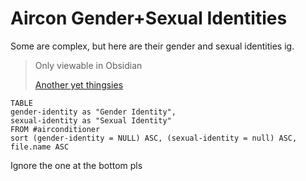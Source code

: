 # Aircon Gender+Sexual Identities

Some are complex, but here are their gender and sexual identities ig.

> Only viewable in Obsidian
> 
> [Another yet thingsies](Aircons%20Ages)


```dataview
TABLE 
gender-identity as "Gender Identity",
sexual-identity as "Sexual Identity"
FROM #airconditioner 
sort (gender-identity = NULL) ASC, (sexual-identity = null) ASC, file.name ASC
```

Ignore the one at the bottom pls
